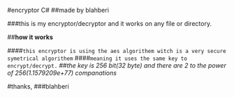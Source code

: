 #encryptor C#
##made by blahberi


###this is my encryptor/decryptor and it works on any file or directory.

##**how it works**

####``this encryptor is using the aes algorithem witch is a very secure symetrical algorithem``
####``meaning it uses the same key to encrypt/decrypt.``
##*_*the key  is 256 bit(32 byte) and there are 2 to the power of 256(1.1579209e+77) companations*_*



#thanks,
###blahberi